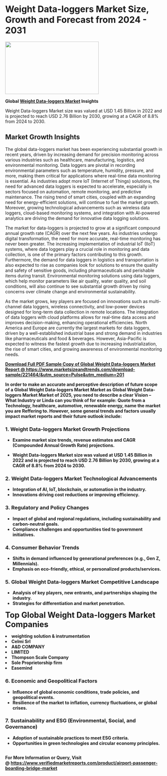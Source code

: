 <H1>Weight Data-loggers Market Size, Growth and Forecast from 2024 - 2031</H1><img class="aligncenter size-medium wp-image-584254" src="https://thirdeyenews.in/wp-content/uploads/2024/09/Global-Market-Research-300x168.jpeg" alt="" width="300" height="168" /><p><strong>Global&nbsp;<a href="https://www.marketsizeandtrends.com/download-sample/221464/&amp;utm_source=Pulse&amp;utm_medium=201">Weight Data-loggers Market</a> Insights</strong></p><p>Weight Data-loggers Market size was valued at USD 1.45 Billion in 2022 and is projected to reach USD 2.76 Billion by 2030, growing at a CAGR of 8.8% from 2024 to 2030.</p><p><h2>Market Growth Insights</h2> <p>The global data-loggers market has been experiencing substantial growth in recent years, driven by increasing demand for precision monitoring across various industries such as healthcare, manufacturing, logistics, and environmental monitoring. Data loggers are pivotal in recording environmental parameters such as temperature, humidity, pressure, and more, making them critical for applications where real-time data monitoring is essential. As industries adopt more IoT (Internet of Things) solutions, the need for advanced data loggers is expected to accelerate, especially in sectors focused on automation, remote monitoring, and predictive maintenance. The rising trend of smart cities, coupled with an expanding need for energy-efficient solutions, will continue to fuel the market growth. Moreover, growing technological advancements such as wireless data loggers, cloud-based monitoring systems, and integration with AI-powered analytics are driving the demand for innovative data logging solutions.</p> <p><strong><a href="#"></a></strong></p> <p>The market for data-loggers is projected to grow at a significant compound annual growth rate (CAGR) over the next few years. As industries undergo digital transformation, the need for more accurate, real-time monitoring has never been greater. The increasing implementation of industrial IoT (IIoT) systems, where data loggers play a crucial role in monitoring and data collection, is one of the primary factors contributing to this growth. Furthermore, the demand for data loggers in logistics and transportation is also expected to rise as companies look for solutions to ensure the quality and safety of sensitive goods, including pharmaceuticals and perishable items during transit. Environmental monitoring solutions using data loggers, which help monitor parameters like air quality, water quality, and soil conditions, will also continue to see substantial growth driven by rising concerns over climate change and environmental sustainability.</p> <p>As the market grows, key players are focused on innovations such as multi-channel data loggers, wireless connectivity, and low-power devices designed for long-term data collection in remote locations. The integration of data loggers with cloud platforms allows for real-time data access and improves decision-making, enhancing operational efficiencies. North America and Europe are currently the largest markets for data loggers, driven by a well-established industrial base and strong demand in industries like pharmaceuticals and food & beverages. However, Asia-Pacific is expected to witness the fastest growth due to increasing industrialization, the rise of smart cities, and growing awareness of environmental monitoring needs.</p> <p><strong><a href="#"></p><p><span class=""><strong>Download Full PDF Sample Copy of Global Weight Data-loggers Market Report</strong> @ <a href="https://www.marketsizeandtrends.com/download-sample/221464/&amp;utm_source=Pulse&amp;utm_medium=201" target="_blank">https://www.marketsizeandtrends.com/download-sample/221464/&amp;utm_source=Pulse&amp;utm_medium=201</a></span></p><p>In order to make an accurate and perceptive description of future scope of a Global&nbsp;Weight Data-loggers Market Market as Global&nbsp;Weight Data-loggers Market Market of 2025, you need to describe a clear Vision &ndash; What Industry or Linda can you think of for example: Quote from a Technology, healthcare, automotive, renewable energy, name the market you are Reffering to. However, some general trends and factors usually impact market reports and their future outlook include:</p><h3>1.&nbsp;<strong>Weight Data-loggers Market Growth Projections</strong></h3><ul><li>Examine market size trends, revenue estimates and CAGR (Compounded Annual Growth Rate) projections.</li><li><p>Weight Data-loggers Market size was valued at USD 1.45 Billion in 2022 and is projected to reach USD 2.76 Billion by 2030, growing at a CAGR of 8.8% from 2024 to 2030.</p></li></ul><h3>2.&nbsp;<strong>Weight Data-loggers Market Technological Advancements</strong></h3><ul><li>Integration of AI, IoT, blockchain, or automation in the industry.</li><li>Innovations driving cost reductions or improving efficiency.</li></ul><h3>3.&nbsp;<strong>Regulatory and Policy Changes</strong></h3><ul><li>Impact of global and regional regulations, including sustainability and carbon-neutral goals.</li><li>Compliance challenges and opportunities tied to government initiatives.</li></ul><h3>4.&nbsp;<strong>Consumer Behavior Trends</strong></h3><ul><li>Shifts in demand influenced by generational preferences (e.g., Gen Z, Millennials).</li><li>Emphasis on eco-friendly, ethical, or personalized products/services.</li></ul><h3>5.&nbsp;<strong>Global Weight Data-loggers Market Competitive Landscape</strong></h3><ul><li>Analysis of key players, new entrants, and partnerships shaping the industry.</li><li>Strategies for differentiation and market penetration.</li></ul><p data-pm-slice="1 1 []"><span style="color: inherit; font-family: inherit; font-size: 25px;">Top Global Weight Data-loggers Market Companies</span></p><div class="" data-test-id=""><p><li>weighting solution & instrumentation</li><li> Celmi Srl</li><li> A&D COMPANY</li><li> LIMITED</li><li> Thompson Scale Company</li><li> Sole Proprietorship firm</li><li> Easemind</li></p></div><h3>6.&nbsp;<strong>Economic and Geopolitical Factors</strong></h3><ul><li>Influence of global economic conditions, trade policies, and geopolitical events.</li><li>Resilience of the market to inflation, currency fluctuations, or global crises.</li></ul><h3>7.&nbsp;<strong>Sustainability and ESG (Environmental, Social, and Governance)</strong></h3><ul><li>Adoption of sustainable practices to meet ESG criteria.</li><li>Opportunities in green technologies and circular economy principles.</li></ul><h2><strong style="font-size: 14px;">For More Information or Query, Visit @&nbsp;</strong><a style="background-color: #ffffff; font-size: 14px;" href="https://www.marketsizeandtrends.com/report/weight-data-loggers-market/" target="_blank">https://www.verifiedmarketreports.com/product/airport-passenger-boarding-bridge-market</a></h2>
